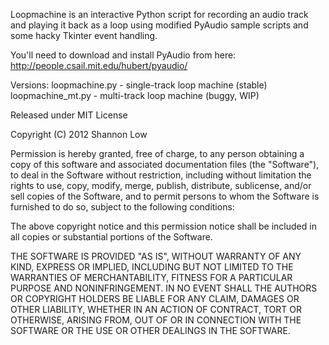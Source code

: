 Loopmachine is an interactive Python script for recording an audio track and playing it back as a loop using modified PyAudio sample scripts and some hacky Tkinter event handling.

You'll need to download and install PyAudio from here:
http://people.csail.mit.edu/hubert/pyaudio/

Versions:
loopmachine.py - single-track loop machine (stable)
loopmachine_mt.py - multi-track loop machine (buggy, WIP)

Released under MIT License

Copyright (C) 2012 Shannon Low

Permission is hereby granted, free of charge, to any person obtaining a copy of this software and associated documentation files (the "Software"), to deal in the Software without restriction, including without limitation the rights to use, copy, modify, merge, publish, distribute, sublicense, and/or sell copies of the Software, and to permit persons to whom the Software is furnished to do so, subject to the following conditions:

The above copyright notice and this permission notice shall be included in all copies or substantial portions of the Software.

THE SOFTWARE IS PROVIDED "AS IS", WITHOUT WARRANTY OF ANY KIND, EXPRESS OR IMPLIED, INCLUDING BUT NOT LIMITED TO THE WARRANTIES OF MERCHANTABILITY, FITNESS FOR A PARTICULAR PURPOSE AND NONINFRINGEMENT. IN NO EVENT SHALL THE AUTHORS OR COPYRIGHT HOLDERS BE LIABLE FOR ANY CLAIM, DAMAGES OR OTHER LIABILITY, WHETHER IN AN ACTION OF CONTRACT, TORT OR OTHERWISE, ARISING FROM, OUT OF OR IN CONNECTION WITH THE SOFTWARE OR THE USE OR OTHER DEALINGS IN THE SOFTWARE.
